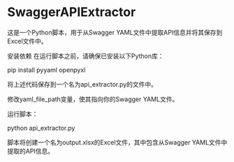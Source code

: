 # SwaggerAPIExtractor
这是一个Python脚本，用于从Swagger YAML文件中提取API信息并将其保存到Excel文件中。

安装依赖
在运行脚本之前，请确保已安装以下Python库：

pip install pyyaml openpyxl

将上述代码保存到一个名为api_extractor.py的文件中。

修改yaml_file_path变量，使其指向你的Swagger YAML文件。

运行脚本：

python api_extractor.py

脚本将创建一个名为output.xlsx的Excel文件，其中包含从Swagger YAML文件中提取的API信息。
